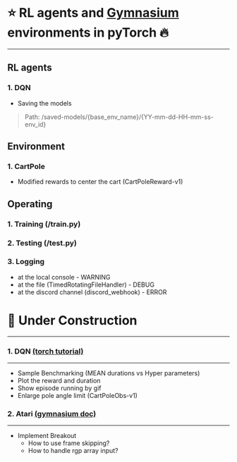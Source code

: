:star: RL agents and [Gymnasium](https://gymnasium.farama.org/) </br> environments in pyTorch :fire:
==============================
******************

RL agents
--------------------
### 1. DQN
* Saving the models 
> Path: /saved-models/{base_env_name}/{YY-mm-dd-HH-mm-ss-env_id}

Environment
--------------------
### 1. CartPole
* Modified rewards to center the cart (CartPoleReward-v1)

Operating
--------------------
### 1. Training (/train.py)
### 2. Testing (/test.py)
### 3. Logging
* at the local console - WARNING
* at the file (TimedRotatingFileHandler) - DEBUG
* at the discord channel (discord_webhook) - ERROR

:construction: Under Construction
==============================
******************
### 1. DQN [(torch tutorial)](https://pytorch.org/tutorials/intermediate/reinforcement_q_learning.html)
--------------------
* Sample Benchmarking (MEAN durations vs Hyper parameters)
* Plot the reward and duration
* Show episode running by gif 
* Enlarge pole angle limit (CartPoleObs-v1)

### 2. Atari [(gymnasium doc)](https://gymnasium.farama.org/environments/atari/)
--------------------
* Implement Breakout
  * How to use frame skipping?
  * How to handle rgp array input?
